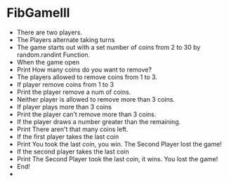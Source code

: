 # FibGamelll
-	There are two players.
-	The Players alternate taking turns
-	The game starts out with a set number of coins from 2 to 30 by random.randint Function.
-	When the game open 
-	Print How many coins do you want to remove? 
-	The players allowed to remove coins from 1 to 3.
-	If player remove coins from 1 to 3 
-	Print the player remove a num of coins. 
-	Neither player is allowed to remove more than 3 coins. 
-	If player plays more than 3 coins 
-	Print the player can’t remove more than 3 coins.
-	If the player draws a number greater than the remaining.
-	Print There aren't that many coins left.
-	If the first player takes the last coin 
-	Print You took the last coin, you win. The Second Player lost the game!
-	If the second player takes the last coin 
-	Print The Second Player took the last coin, it wins. You lost the game!
-	End!
-	
